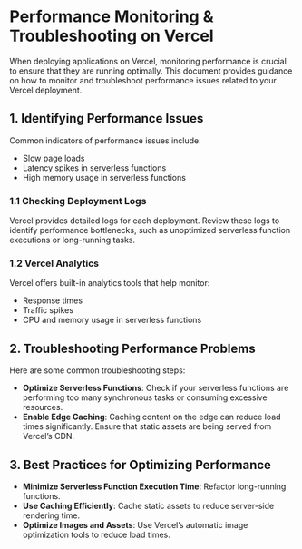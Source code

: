 # Performance Monitoring & Troubleshooting on Vercel

When deploying applications on Vercel, monitoring performance is crucial to ensure that they are running optimally. This document provides guidance on how to monitor and troubleshoot performance issues related to your Vercel deployment.

## 1. Identifying Performance Issues
Common indicators of performance issues include:
- Slow page loads
- Latency spikes in serverless functions
- High memory usage in serverless functions

### 1.1 Checking Deployment Logs
Vercel provides detailed logs for each deployment. Review these logs to identify performance bottlenecks, such as unoptimized serverless function executions or long-running tasks.

### 1.2 Vercel Analytics
Vercel offers built-in analytics tools that help monitor:
- Response times
- Traffic spikes
- CPU and memory usage in serverless functions

## 2. Troubleshooting Performance Problems
Here are some common troubleshooting steps:
- **Optimize Serverless Functions**: Check if your serverless functions are performing too many synchronous tasks or consuming excessive resources.
- **Enable Edge Caching**: Caching content on the edge can reduce load times significantly. Ensure that static assets are being served from Vercel’s CDN.

## 3. Best Practices for Optimizing Performance
- **Minimize Serverless Function Execution Time**: Refactor long-running functions.
- **Use Caching Efficiently**: Cache static assets to reduce server-side rendering time.
- **Optimize Images and Assets**: Use Vercel’s automatic image optimization tools to reduce load times.
